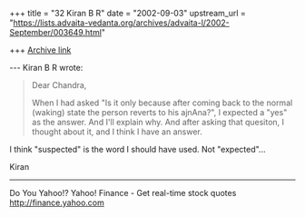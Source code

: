 +++
title = "32 Kiran B R"
date = "2002-09-03"
upstream_url = "https://lists.advaita-vedanta.org/archives/advaita-l/2002-September/003649.html"

+++
[Archive link](https://lists.advaita-vedanta.org/archives/advaita-l/2002-September/003649.html)

--- Kiran B R <kiranbr at ROCKETMAIL.COM> wrote:
> Dear Chandra,
>
> When I had asked "Is it only because after coming
> back
> to the normal (waking) state the person reverts to
> his
> ajnAna?", I expected a "yes" as the answer. And I'll
> explain why. And after asking that quesiton, I
> thought
> about it, and I think I have an answer.


I think "suspected" is the word I should have used.
Not "expected"...

Kiran

__________________________________________________
Do You Yahoo!?
Yahoo! Finance - Get real-time stock quotes
http://finance.yahoo.com

